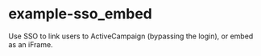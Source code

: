 example-sso_embed
=================

Use SSO to link users to ActiveCampaign (bypassing the login), or embed as an iFrame.